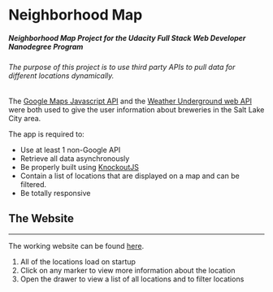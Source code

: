 Neighborhood Map
======
##### Neighborhood Map Project for the Udacity Full Stack Web Developer Nanodegree Program

###### The purpose of this project is to use third party APIs to pull data for different locations dynamically.
The [Google Maps Javascript API](https://developers.google.com/maps/documentation/javascript/) and the [Weather Underground web API](https://www.wunderground.com/weather/api) were both used to give the user information about breweries in the Salt Lake City area.

The app is required to:
* Use at least 1 non-Google API
* Retrieve all data asynchronously
* Be properly built using [KnockoutJS](http://knockoutjs.com)
* Contain a list of locations that are displayed on a map and can be filtered.
* Be totally responsive

## The Website
---

The working website can be found [here](https://benwelt.github.io/NeighborhoodMap/).

1. All of the locations load on startup
2. Click on any marker to view more information about the location
3. Open the drawer to view a list of all locations and to filter locations
